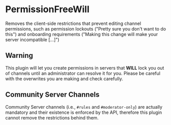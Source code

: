 # PermissionFreeWill

Removes the client-side restrictions that prevent editing channel permissions, such as permission lockouts ("Pretty sure
you don't want to do this") and onboarding requirements ("Making this change will make your server incompatible [...]")

## Warning

This plugin will let you create permissions in servers that **WILL** lock you out of channels until an administrator
can resolve it for you. Please be careful with the overwrites you are making and check carefully.

## Community Server Channels

Community Server channels (i.e., `#rules` and `#moderator-only`) are actually mandatory and their existence is enforced
by the API, therefore this plugin cannot remove the restrictions behind them.
